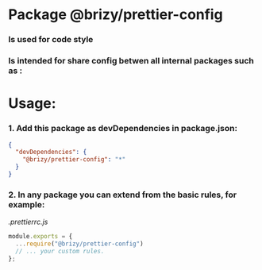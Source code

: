 # Package @brizy/prettier-config

### Is used for code style

### Is intended for share config betwen all internal packages such as :

# Usage:

### 1. Add this package as devDependencies in package.json:

```JSON
{
  "devDependencies": {
    "@brizy/prettier-config": "*"
  }
}
```

### 2. In any package you can extend from the basic rules, for example:

_.prettierrc.js_

```js
module.exports = {
  ...require("@brizy/prettier-config")
  // ... your custom rules.
};
```
